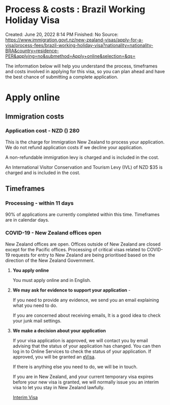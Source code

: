# Process & costs : Brazil Working Holiday Visa

Created: June 20, 2022 8:14 PM
Finished: No
Source: https://www.immigration.govt.nz/new-zealand-visas/apply-for-a-visa/process-fees/brazil-working-holiday-visa?nationality=nationality-BRA&country=residence-PER&applying=no&submethod=Apply+online&selection=&qs=

The information below will help you understand the process, timeframes and costs involved in applying for this visa, so you can plan ahead and have the best chance of submitting a complete application.

# Apply online

## **Immigration costs**

### **Application cost -** NZD ($)$ 280

This is the charge for Immigration New Zealand to process your application. We do not refund application costs if we decline your application.

A non-refundable immigration levy is charged and is included in the cost.

An International Visitor Conservation and Tourism Levy (IVL) of NZD $35 is charged and is included in the cost.

## **Timeframes**

### **Processing** - within 11 days

90% of applications are currently completed within this time. Timeframes are in calendar days.

### **COVID-19 -** New Zealand offices open

New Zealand offices are open. Offices outside of New Zealand are closed except for the Pacific offices. Processing of critical visas related to COVID-19 requests for entry to New Zealand are being prioritised based on the direction of the New Zealand Government.

1. **You apply online** 
    
    You must apply online and in English.
    
2. **We may ask for evidence to support your application** - 
    
    If you need to provide any evidence, we send you an email explaining what you need to do.
    
    If you are concerned about receiving emails, It is a good idea to check your junk mail settings.
    
3. **We make a decision about your application**
    
    If your visa application is approved, we will contact you by email advising that the status of your application has changed. You can then log in to Online Services to check the status of your application. If approved, you will be granted an [eVisa](https://www.immigration.govt.nz/new-zealand-visas/apply-for-a-visa/process-fees/brazil-working-holiday-visa?nationality=nationality-BRA&country=residence-PER&applying=no&submethod=Apply+online&selection=&qs=#).
    
    If there is anything else you need to do, we will be in touch.
    
    If you are in New Zealand, and your current temporary visa expires before your new visa is granted, we will normally issue you an interim visa to let you stay in New Zealand lawfully.
    
    [Interim Visa](https://www.immigration.govt.nz/new-zealand-visas/apply-for-a-visa/about-visa/interim-visa)